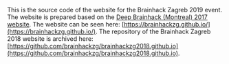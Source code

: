 This is the source code of the website for the Brainhack Zagreb 2019 event. The website is prepared based on the
<a href="https://ohbm.github.io/hackathon2017/" target="_blank"> Deep Brainhack (Montreal) 2017 website</a>. 
The website can be seen here: [https://brainhackzg.github.io/](https://brainhackzg.github.io/). The repository of the Brainhack Zagreb 2018 website is archived here: [https://github.com/brainhackzg/brainhackzg2018.github.io](https://github.com/brainhackzg/brainhackzg2018.github.io).
